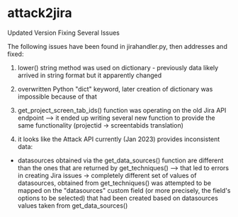 # attack2jira
Updated Version Fixing Several Issues


The following issues have been found in jirahandler.py, then addresses and fixed:

1) lower() string method was used on dictionary - previously data likely arrived in string format but it apparently changed

2) overwritten Python "dict" keyword, later creation of dictionary was impossible because of that

3) get_project_screen_tab_ids() function was operating on the old Jira API endpoint
--> it ended up writing several new function to provide the same functionality (projectid -> screentabids translation)

4) it looks like the Attack API currently (Jan 2023) provides inconsistent data:
- datasources obtained via the get_data_sources() function are different than the ones that are returned by get_techniques()
--> that led to errors in creating Jira issues -> completely different set of values of datasources, obtained from get_techniques() was attempted to be mapped on the "datasources" custom field (or more precisely, the field's options to be selected) that had been created based on datasources values taken from get_data_sources() 
